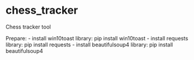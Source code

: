 # chess_tracker
Chess tracker tool

Prepare:
    - install win10toast library:
    pip install win10toast
    - install requests library:
    pip install requests
    - install beautifulsoup4 library:
    pip install beautifulsoup4 
